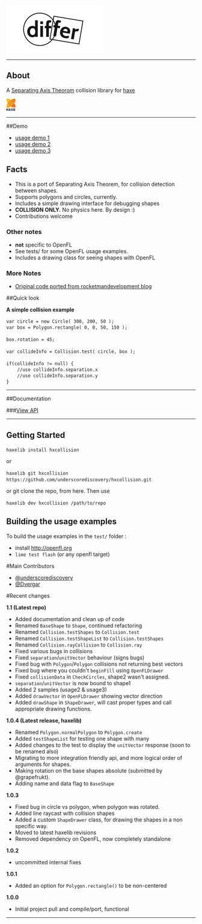 
[![Logo](docs/images/logo.png)](./index.html)

--- 
## About

A [Separating Axis Theorom](http://en.wikipedia.org/wiki/Hyperplane_separation_theorem) collision library for [haxe](http://haxe.org)

[ ![haxe](docs/images/haxe.png) ](http://haxe.org)

----

##Demo

- [usage demo 1](http://underscorediscovery.com/sven/hxcollision/usage1)
- [usage demo 2](http://underscorediscovery.com/sven/hxcollision/usage2)
- [usage demo 3](http://underscorediscovery.com/sven/hxcollision/usage3)

## Facts

- This is a port of Separating Axis Theorem, for collision detection between shapes.
- Supports polygons and circles, currently.
- Includes a simple drawing interface for debugging shapes
- **COLLISION ONLY.** No physics here. By design :)
- Contributions welcome

### Other notes 

- **not** specific to OpenFL
- See tests/ for some OpenFL usage examples.
- Includes a drawing class for seeing shapes with OpenFL

### More Notes

- [Original code ported from rocketmandevelopment blog](http://rocketmandevelopment.com/2010/05/19/separation-of-axis-theorem-for-collision-detection/)

##Quick look

**A simple collision example**

    var circle = new Circle( 300, 200, 50 );
    var box = Polygon.rectangle( 0, 0, 50, 150 );

    box.rotation = 45;

    var collideInfo = Collision.test( circle, box );

    if(collideInfo != null) {
    	//use collideInfo.separation.x
    	//use collideInfo.separation.y
    }

----

##Documentation

###[View API](https://underscorediscovery.github.io/hxcollision/)   

---

## Getting Started

`haxelib install hxcollision`

or 

`haxelib git hxcollision https://github.com/underscorediscovery/hxcollision.git`

or git clone the repo, from here. Then use 

`haxelib dev hxcollision /path/to/repo`

## Building the usage examples

To build the usage examples in the `test/` folder :

- install http://openfl.org
- `lime test flash` (or any openfl target)

#Main Contributors

- [@underscorediscovery](http://github.com/underscorediscovery)
- [@Dvergar](http://github.com/Dvergar)

#Recent changes

**1.1 (Latest repo)**
 - Added documentation and clean up of code
 - Renamed `BaseShape` to `Shape`, continued refactoring
 - Renamed `Collision.testShapes` to `Collision.test`
 - Renamed `Collision.testShapeList` to `Collision.testShapes`
 - Renamed `Collision.rayCollision` to `Collision.ray`
 - Fixed various bugs in collisions
 - Fixed `separation`/`unitVector` behaviour (signs bugs)
 - Fixed bug with `Polygon`/`Polygon` collisions not returning best vectors 
 - Fixed bug where you couldn't `beginFill` using `OpenFLDrawer`
 - Fixed `collisionData` in `CheckCircles`, shape2 wasn't assigned.
 - `separation`/`unitVector` is now bound to shape1
 - Added 2 samples (usage2 & usage3)
 - Added `drawVector` in `OpenFLDrawer` showing vector direction
 - Added `drawShape` in `ShapeDrawer`, will cast proper types and call appropriate drawing functions.

**1.0.4 (Latest release, haxelib)**
 - Renamed `Polygon.normalPolygon` to `Polygon.create`
 - Added `testShapeList` for testing one shape with many
 - Added changes to the test to display the `unitVector` response (soon to be renamed also)
 - Migrating to more integration friendly api, and more logical order of arguments for shapes. 
 - Making rotation on the base shapes absolute (submitted by @grapefrukt). 
 - Adding name and data flag to `BaseShape`

**1.0.3**
 - Fixed bug in circle vs polygon, when polygon was rotated.
 - Added line raycast with collision shapes
 - Added a custom `ShapeDrawer` class, for drawing the shapes in a non specific way. 
 - Moved to latest haxelib revisions
 - Removed dependency on OpenFL, now completely standalone 
 
**1.0.2**
 - uncommitted internal fixes

**1.0.1**
 - Added an option for `Polygon.rectangle()` to be non-centered
 
**1.0.0** 
 - Initial project pull and compile/port, functional

---

&nbsp;

